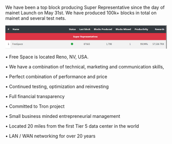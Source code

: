 We have been a top block producing Super Representative since the day of mainet Launch on May 31st. We have produced 100k+ blocks in total on mainet and several test nets.

![](https://github.com/Pythagoras51213/tronsr-template/blob/master/Blocks.png?raw=true)


• Free Space is located Reno, NV, USA. 

• We have a combination of technical, marketing and communication skills,

• Perfect combination of performance and price

• Continued testing, optimization and reinvesting

• Full financial transparency

• Committed to Tron project

• Small business minded entrepreneurial management

• Located 20 miles from the first Tier 5 data center in the world

• LAN / WAN networking for over 20 years

